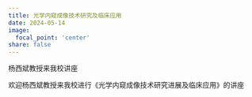 ```yaml
---
title: 光学内窥成像技术研究及临床应用
date: 2024-05-14
image:
  focal_point: 'center'
share: false
---
```


杨西斌教授来我校讲座

欢迎杨西斌教授来我校进行《光学内窥成像技术研究进展及临床应用》的讲座
